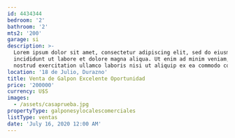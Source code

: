 ```yaml
---
id: 4434344
bedroom: '2'
bathroom: '2'
mts2: '200'
garage: si
description: >-
  Lorem ipsum dolor sit amet, consectetur adipiscing elit, sed do eiusmod tempor
  incididunt ut labore et dolore magna aliqua. Ut enim ad minim veniam, quis
  nostrud exercitation ullamco laboris nisi ut aliquip ex ea commodo consequat.
location: '18 de Julio, Durazno'
title: Venta de Galpon Excelente Oportunidad
price: '200000'
currency: U$S
images:
  - /assets/casaprueba.jpg
propertyType: galponesylocalescomerciales
listType: ventas
date: 'July 16, 2020 12:00 AM'
---
```


